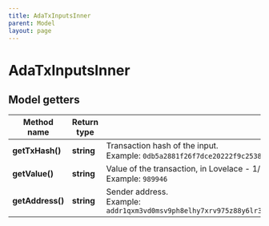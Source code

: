 ```yaml
---
title: AdaTxInputsInner
parent: Model
layout: page
---
```


# AdaTxInputsInner

## Model getters

Method name | Return type | Description | Notes
------------ | ------------- | ------------- | -------------
**getTxHash()** | **string** | Transaction hash of the input. <br>Example: `0db5a2881f26f7dce20222f9c2538dc296ab562e134a72052596bdf4bb6913b4` | [optional]
**getValue()** | **string** | Value of the transaction, in Lovelace - 1/1000000 of ADA. <br>Example: `989946` | [optional]
**getAddress()** | **string** | Sender address. <br>Example: `addr1qxm3vd0msv9ph8elhy7xrv975z88y6lr3d8vdgy3fwr2e22uvu2ffa2ctx3pdl4rjjja5p7al2k356x5yx8cn03am88s2807d9` | [optional]


